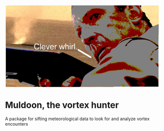 <p align="center"><img src="docs/Muldoon.png" alt="Clever whirl." width="500"/></p>

# Muldoon, the vortex hunter

A package for sifting meteorological data to look for and analyze vortex encounters
